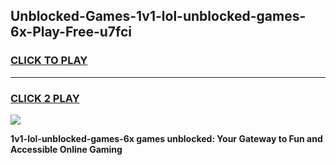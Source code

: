 
## Unblocked-Games-1v1-lol-unblocked-games-6x-Play-Free-u7fci
<h3>
<a href="https://premium76.site?title=1v1-lol-unblocked-games-6x&ref=23A">CLICK TO PLAY</a></h3>
<hr>

<h3>
<a href="https://premium76.site?title=1v1-lol-unblocked-games-6x&ref=23A">CLICK 2 PLAY</a>
  
</h3>

<a href="https://premium76.site?title=1v1-lol-unblocked-games-6x&ref=23A"><img src="https://clearcache.store/games.png"></a>


**1v1-lol-unblocked-games-6x games unblocked: Your Gateway to Fun and Accessible Online Gaming**
